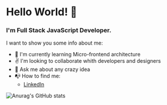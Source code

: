 <h1>Hello World! 👋</h1>

 ### I'm Full Stack JavaScript Developer.
 
I want to show you some info about me:

- 📘 I'm currently learning Micro-frontend architecture
- ✌️ I'm looking to collaborate whith developers and designers
- 💬 Ask me about any crazy idea
- 📭 How to find me:
  - [LinkedIn](https://www.linkedin.com/in/robert-andres-ramos-astudillo-161b8316b)

![Anurag's GitHub stats](https://github-readme-stats.vercel.app/api?username=robertramosastudillo&show_icons=true)


